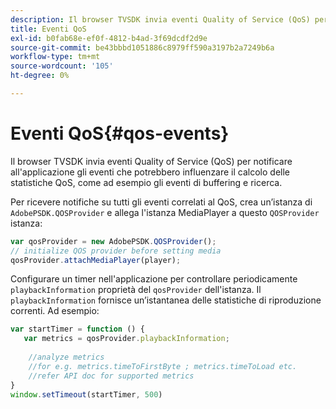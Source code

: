 ```yaml
---
description: Il browser TVSDK invia eventi Quality of Service (QoS) per notificare all'applicazione gli eventi che potrebbero influenzare il calcolo delle statistiche QoS, come ad esempio gli eventi di buffering e ricerca.
title: Eventi QoS
exl-id: b0fab68e-ef0f-4812-b4ad-3f69dcdf2d9e
source-git-commit: be43bbbd1051886c8979ff590a3197b2a7249b6a
workflow-type: tm+mt
source-wordcount: '105'
ht-degree: 0%

---
```


# Eventi QoS{#qos-events}

Il browser TVSDK invia eventi Quality of Service (QoS) per notificare all&#39;applicazione gli eventi che potrebbero influenzare il calcolo delle statistiche QoS, come ad esempio gli eventi di buffering e ricerca.

Per ricevere notifiche su tutti gli eventi correlati al QoS, crea un’istanza di `AdobePSDK.QOSProvider` e allega l&#39;istanza MediaPlayer a questo `QOSProvider` istanza:

```js
var qosProvider = new AdobePSDK.QOSProvider(); 
// initialize QOS provider before setting media  
qosProvider.attachMediaPlayer(player);
```

Configurare un timer nell&#39;applicazione per controllare periodicamente `playbackInformation` proprietà del `qosProvider` dell&#39;istanza. Il `playbackInformation` fornisce un’istantanea delle statistiche di riproduzione correnti. Ad esempio:

```js
var startTimer = function () { 
   var metrics = qosProvider.playbackInformation; 
 
    //analyze metrics 
    //for e.g. metrics.timeToFirstByte ; metrics.timeToLoad etc.  
    //refer API doc for supported metrics  
} 
window.setTimeout(startTimer, 500) 
```
